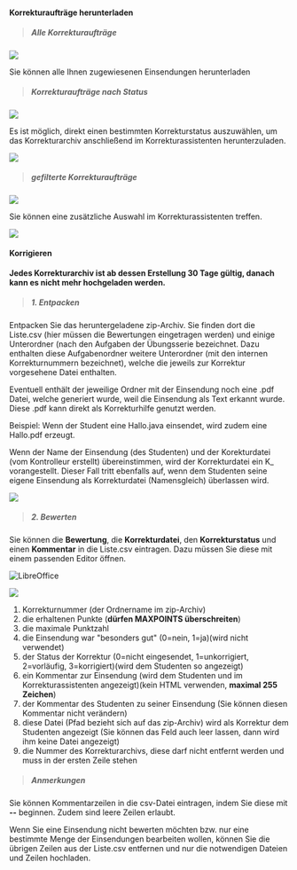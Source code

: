 <!--
 * @file page_admin_markingTool_createArchive_de.md
 *
 * @author Till Uhlig <till.uhlig@student.uni-halle.de>
 * @date 2015-2016
-->

#### Korrekturaufträge herunterladen ####

> ##### Alle Korrekturaufträge #####

![](pathA.png)

Sie können alle Ihnen zugewiesenen Einsendungen herunterladen

> ##### Korrekturaufträge nach Status #####

![](pathB.png)

Es ist möglich, direkt einen bestimmten Korrekturstatus auszuwählen, um das Korrekturarchiv anschließend im Korrekturassistenten herunterzuladen.

![](pathC.png)


> ##### gefilterte Korrekturaufträge #####

![](pathD.png)

Sie können eine zusätzliche Auswahl im Korrekturassistenten treffen.

![](pathE.png)


#### Korrigieren ####

**Jedes Korrekturarchiv ist ab dessen Erstellung 30 Tage gültig, danach kann es nicht mehr hochgeladen werden.**

> ##### 1. Entpacken #####

Entpacken Sie das heruntergeladene zip-Archiv.
Sie finden dort die Liste.csv (hier müssen die Bewertungen eingetragen werden) und einige Unterordner (nach den Aufgaben der Übungsserie bezeichnet. Dazu enthalten diese Aufgabenordner weitere Unterordner (mit den internen Korrekturnummern bezeichnet), welche die jeweils zur Korrektur vorgesehene Datei enthalten.

Eventuell enthält der jeweilige Ordner mit der Einsendung noch eine .pdf Datei, welche generiert wurde, weil die Einsendung als Text erkannt wurde. Diese .pdf kann direkt als Korrekturhilfe genutzt werden.

Beispiel: Wenn der Student eine Hallo.java einsendet, wird zudem eine Hallo.pdf erzeugt.

Wenn der Name der Einsendung (des Studenten) und der Korekturdatei (vom Kontrolleur erstellt) übereinstimmen, wird der Korrekturdatei ein K_ vorangestellt. Dieser Fall tritt ebenfalls auf, wenn dem Studenten seine eigene Einsendung als Korrekturdatei (Namensgleich) überlassen wird.

![](sampleB.png)

> ##### 2. Bewerten #####

Sie können die **Bewertung**, die **Korrekturdatei**, den **Korrekturstatus** und einen **Kommentar** in die Liste.csv eintragen. Dazu müssen Sie diese mit einem passenden Editor öffnen.

![](libreA.png "LibreOffice")

![](libreB.png)

1. Korrekturnummer (der Ordnername im zip-Archiv)
2. die erhaltenen Punkte (**dürfen MAXPOINTS überschreiten**)
3. die maximale Punktzahl
4. die Einsendung war "besonders gut" (0=nein, 1=ja)(wird nicht verwendet)
5. der Status der Korrektur (0=nicht eingesendet, 1=unkorrigiert, 2=vorläufig, 3=korrigiert)(wird dem Studenten so angezeigt)
6. ein Kommentar zur Einsendung (wird dem Studenten und im Korrekturassistenten angezeigt)(kein HTML verwenden, **maximal 255 Zeichen**)
7. der Kommentar des Studenten zu seiner Einsendung (Sie können diesen Kommentar nicht verändern)
8. diese Datei (Pfad bezieht sich auf das zip-Archiv) wird als Korrektur dem Studenten angezeigt (Sie können das Feld auch leer lassen, dann wird ihm keine Datei angezeigt)
9. die Nummer des Korrekturarchivs, diese darf nicht entfernt werden und muss in der ersten Zeile stehen

> ##### Anmerkungen #####

Sie können Kommentarzeilen in die csv-Datei eintragen, indem Sie diese mit **--** beginnen. Zudem sind leere Zeilen erlaubt.

Wenn Sie eine Einsendung nicht bewerten möchten bzw. nur eine bestimmte Menge der Einsendungen bearbeiten wollen, können Sie die übrigen Zeilen aus der Liste.csv entfernen und nur die notwendigen Dateien und Zeilen hochladen.